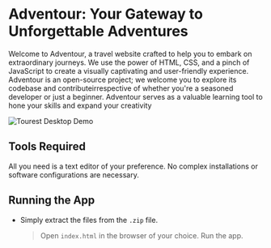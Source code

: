 
 
# Adventour: Your Gateway to Unforgettable Adventures

Welcome to Adventour, a travel website crafted to help you to embark on extraordinary journeys. We use the power of HTML, CSS, and a pinch of JavaScript to create a visually captivating and user-friendly experience.  <br/>
Adventour is an open-source project; we welcome you to explore its codebase and contributeirrespective of whether you're a seasoned developer or just a beginner. Adventour serves as a valuable learning tool to hone your skills and expand your creativity <br />


![Tourest Desktop Demo](./Adventour.png "Desktop Demo")

## Tools Required
All you need is a text editor of your preference. No complex installations or software configurations are necessary.

## Running the App
* Simply extract the files from the `.zip` file.
  > Open `index.html` in the browser of your choice.
  > Run the app.




